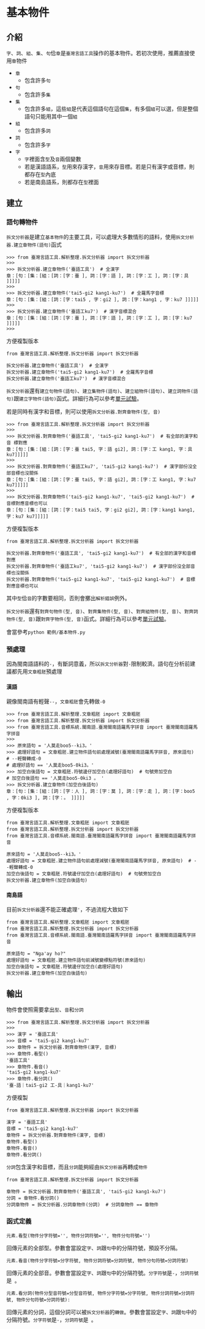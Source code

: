 # 基本物件

## 介紹
`字`、`詞`、`組`、`集`、`句`佮`章`是`臺灣言語工具`操作的基本物件。若初次使用，推薦直接使用`章`物件
* `章`
  * 包含許多`句`
* `句`
  * 包含許多`集`
* `集`
  * 包含許多`組`，這些`組`是代表這個語句在這個`集`，有多個`組`可以選，但是整個語句只能用其中一個`組`
* `組`
  * 包含許多`詞`
* `詞`
  * 包含許多`字`
* `字`
  * `字`裡面含`型`及`音`兩個變數
  * 若是漢語語系，`型`用來存漢字，`音`用來存音標。若是只有漢字或音標，則都存在`型`內底
  * 若是南島語系，則都存在`型`裡面


## 建立
### 語句轉物件
`拆文分析器`是建立`基本物件`的主要工具，可以處理大多數情形的語料，使用`拆文分析器.建立章物件(語句)`函式
```python3
>>> from 臺灣言語工具.解析整理.拆文分析器 import 拆文分析器
>>> 
>>> 拆文分析器.建立章物件('臺語工具')  # 全漢字
章：[句：[集：[組：[詞：[字：臺 ], 詞：[字：語 ], 詞：[字：工 ], 詞：[字：具 ]]]]]
>>> 
>>> 拆文分析器.建立章物件('tai5-gi2 kang1-ku7')  # 全羅馬字音標
章：[句：[集：[組：[詞：[字：tai5 , 字：gi2 ], 詞：[字：kang1 , 字：ku7 ]]]]]
>>> 
>>> 拆文分析器.建立章物件('臺語工ku7')  # 漢字音標混合
章：[句：[集：[組：[詞：[字：臺 ], 詞：[字：語 ], 詞：[字：工 ], 詞：[字：ku7 ]]]]]
>>> 
```
方便複製版本
```python3
from 臺灣言語工具.解析整理.拆文分析器 import 拆文分析器

拆文分析器.建立章物件('臺語工具')  # 全漢字
拆文分析器.建立章物件('tai5-gi2 kang1-ku7')  # 全羅馬字音標
拆文分析器.建立章物件('臺語工ku7')  # 漢字音標混合
```
`拆文分析器`還有`建立句物件(語句)`、`建立集物件(語句)`、`建立組物件(語句)`、`建立詞物件(語句)`跟`建立字物件(語句)`函式。詳細行為可以參考[單元試驗](https://github.com/sih4sing5hong5/tai5-uan5_gian5-gi2_kang1-ku7/blob/master/%E8%A9%A6%E9%A9%97/%E8%A7%A3%E6%9E%90%E6%95%B4%E7%90%86/Test%E6%8B%86%E6%96%87%E5%88%86%E6%9E%90%E5%99%A8%E5%BB%BA%E7%AB%8B%E5%96%AE%E5%85%83%E8%A9%A6%E9%A9%97.py)。

若是同時有漢字和音標，則可以使用`拆文分析器.對齊章物件(型, 音)`
```python3
>>> from 臺灣言語工具.解析整理.拆文分析器 import 拆文分析器
>>> 
>>> 拆文分析器.對齊章物件('臺語工具', 'tai5-gi2 kang1-ku7')  # 有全部的漢字和音 標對應
章：[句：[集：[組：[詞：[字：臺 tai5, 字：語 gi2], 詞：[字：工 kang1, 字：具 ku7]]]]]
>>> 
>>> 拆文分析器.對齊章物件('臺語工ku7', 'tai5-gi2 kang1-ku7')  # 漢字部份沒全部音標也沒關係
章：[句：[集：[組：[詞：[字：臺 tai5, 字：語 gi2], 詞：[字：工 kang1, 字：ku7 ku7]]]]]
>>> 
>>> 拆文分析器.對齊章物件('tai5-gi2 kang1-ku7', 'tai5-gi2 kang1-ku7')  # 音標對應音標也可以
章：[句：[集：[組：[詞：[字：tai5 tai5, 字：gi2 gi2], 詞：[字：kang1 kang1, 字：ku7 ku7]]]]]
```
方便複製版本
```python3
from 臺灣言語工具.解析整理.拆文分析器 import 拆文分析器

拆文分析器.對齊章物件('臺語工具', 'tai5-gi2 kang1-ku7')  # 有全部的漢字和音標對應
拆文分析器.對齊章物件('臺語工ku7', 'tai5-gi2 kang1-ku7')  # 漢字部份沒全部音標也沒關係
拆文分析器.對齊章物件('tai5-gi2 kang1-ku7', 'tai5-gi2 kang1-ku7')  # 音標對應音標也可以
```
其中`型`佮`音`的字數要相同，否則會擲出`解析錯誤`例外。

`拆文分析器`還有`對齊句物件(型, 音)`、`對齊集物件(型, 音)`、`對齊組物件(型, 音)`、`對齊詞物件(型, 音)`跟`對齊字物件(型, 音)`函式。詳細行為可以參考[單元試驗](https://github.com/sih4sing5hong5/tai5-uan5_gian5-gi2_kang1-ku7/blob/master/%E8%A9%A6%E9%A9%97/%E8%A7%A3%E6%9E%90%E6%95%B4%E7%90%86/Test%E6%8B%86%E6%96%87%E5%88%86%E6%9E%90%E5%99%A8%E5%B0%8D%E9%BD%8A%E5%96%AE%E5%85%83%E8%A9%A6%E9%A9%97.py)。

會當參考`python 範例/基本物件.py`

### 預處理
因為閩南語語料的`-`，有斷詞意義，所以`拆文分析器`對`-`限制較濟。語句在分析前建議都先用`文章粗胚`預處理

#### 漢語
親像閩南語有輕聲`--`，`文章粗胚`會先轉做`-0`
```python3
>>> from 臺灣言語工具.解析整理.文章粗胚 import 文章粗胚
>>> from 臺灣言語工具.解析整理.拆文分析器 import 拆文分析器
>>> from 臺灣言語工具.音標系統.閩南語.臺灣閩南語羅馬字拼音 import 臺灣閩南語羅馬字拼音
>>> 
>>> 原來語句 = '人莫走boo5--ki3。'
>>> 處理好語句 = 文章粗胚.建立物件語句前處理減號(臺灣閩南語羅馬字拼音, 原來語句)  # --輕聲轉成-0
# 處理好語句 == '人莫走boo5-0ki3。'
>>> 加空白後語句 = 文章粗胚.符號邊仔加空白(處理好語句)  # 句號旁加空白
# 加空白後語句 == '人莫走boo5-0ki3 。 ' 
>>> 拆文分析器.建立章物件(加空白後語句)
章：[句：[集：[組：[詞：[字：人 ], 詞：[字：莫 ], 詞：[字：走 ], 詞：[字：boo5 , 字：0ki3 ], 詞：[字：。 ]]]]]
```
方便複製版本
```python3
from 臺灣言語工具.解析整理.文章粗胚 import 文章粗胚
from 臺灣言語工具.解析整理.拆文分析器 import 拆文分析器
from 臺灣言語工具.音標系統.閩南語.臺灣閩南語羅馬字拼音 import 臺灣閩南語羅馬字拼音

原來語句 = '人莫走boo5--ki3。'
處理好語句 = 文章粗胚.建立物件語句前處理減號(臺灣閩南語羅馬字拼音, 原來語句)  # --輕聲轉成-0
加空白後語句 = 文章粗胚.符號邊仔加空白(處理好語句)  # 句號旁加空白
拆文分析器.建立章物件(加空白後語句)
```


#### 南島語
目前`拆文分析器`還不能正確處理`'`，不過流程大致如下
```python3
from 臺灣言語工具.解析整理.文章粗胚 import 文章粗胚
from 臺灣言語工具.解析整理.拆文分析器 import 拆文分析器
from 臺灣言語工具.音標系統.閩南語.臺灣閩南語羅馬字拼音 import 臺灣閩南語羅馬字拼音

原來語句 = "Nga'ay ho?"
處理好語句 = 文章粗胚.建立物件語句前減號變標點符號(原來語句)
加空白後語句 = 文章粗胚.符號邊仔加空白(處理好語句)
拆文分析器.建立章物件(加空白後語句)
```

## 輸出
物件會使照需要拿出`型`、`音`和`分詞`
```python3
>>> from 臺灣言語工具.解析整理.拆文分析器 import 拆文分析器
>>> 
>>> 漢字 = '臺語工具'
>>> 音標 = 'tai5-gi2 kang1-ku7'
>>> 章物件 = 拆文分析器.對齊章物件(漢字, 音標)
>>> 章物件.看型()
'臺語工具'
>>> 章物件.看音()
'tai5-gi2 kang1-ku7'
>>> 章物件.看分詞()
'臺-語｜tai5-gi2 工-具｜kang1-ku7'
```
方便複製
```python3
from 臺灣言語工具.解析整理.拆文分析器 import 拆文分析器

漢字 = '臺語工具'
音標 = 'tai5-gi2 kang1-ku7'
章物件 = 拆文分析器.對齊章物件(漢字, 音標)
章物件.看型()
章物件.看音()
章物件.看分詞()
```
`分詞`包含漢字和音標，而且`分詞`能夠經由`拆文分析器`再轉成`物件`
```python3
from 臺灣言語工具.解析整理.拆文分析器 import 拆文分析器

章物件 = 拆文分析器.對齊章物件('臺語工具', 'tai5-gi2 kang1-ku7')
分詞 = 章物件.看分詞()
分詞章物件 = 拆文分析器.分詞章物件(分詞)  # 分詞章物件 == 章物件
```

### 函式定義
`元素.看型(物件分字符號='', 物件分詞符號='', 物件分句符號='')`

  回傳元素的全部型。參數會當設定`字`、`詞`跟`句`中的分隔符號，預設不分隔。

`元素.看音(物件分字符號=分字符號, 物件分詞符號=分詞符號, 物件分句符號=分詞符號)`
  
  回傳元素的全部音。參數會當設定`字`、`詞`跟`句`中的分隔符號。`分字符號`是`-`，`分詞符號`是` `。
  
`元素.看分詞(物件分型音符號=分型音符號, 物件分字符號=分字符號, 物件分詞符號=分詞符號, 物件分句符號=分詞符號):`

  回傳元素的分詞，這個分詞可以被`拆文分析器`的`轉做`。參數會當設定`字`、`詞`跟`句`中的分隔符號。`分字符號`是`-`，`分詞符號`是` `。
